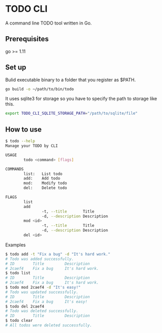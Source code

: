 # TODO CLI

A command line TODO tool written in Go.

## Prerequisites

go >= 1.11

## Set up

Bulid executable binary to a folder that you register as $PATH.

```sh
go build -o ~/path/to/bin/todo
```

It uses sqlite3 for storage so you have to specify the path to storage like this.

```sh
export TODO_CLI_SQLITE_STORAGE_PATH="/path/to/sqlite/file"
```

## How to use

```sh
$ todo --help
Manage your TODO by CLI

USAGE
        todo <command> [flags]

COMMANDS
        list:   List todo
        add:    Add todo
        mod:    Modify todo
        del:    Delete todo

FLAGS
        list
        add
                -t, --title       Title
                -d, --description Description
        mod <id>
                -t, --title       Title
                -d, --description Description
        del <id>
```

Examples

```sh
$ todo add -t "Fix a bug" -d "It's hard work."
# Todo was added successfully.
# ID        Title         Description
# 2caef4    Fix a bug     It's hard work.
$ todo list
# ID        Title         Description
# 2caef4    Fix a bug     It's hard work.
$ todo mod 2caef4 -d "It's easy!"
# Todo was updated successfully.
# ID        Title         Description
# 2caef4    Fix a bug     It's easy!
$ todo del 2caef4
# Todo was deleted successfully.
# ID        Title         Description
$ todo clear
# All todos were deleted successfully.
```
